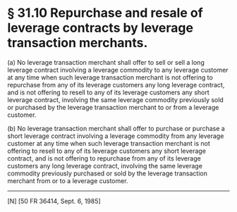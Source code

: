 # § 31.10   Repurchase and resale of leverage contracts by leverage transaction merchants.

(a) No leverage transaction merchant shall offer to sell or sell a long leverage contract involving a leverage commodity to any leverage customer at any time when such leverage transaction merchant is not offering to repurchase from any of its leverage customers any long leverage contract, and is not offering to resell to any of its leverage customers any short leverage contract, involving the same leverage commodity previously sold or purchased by the leverage transaction merchant to or from a leverage customer.


(b) No leverage transaction merchant shall offer to purchase or purchase a short leverage contract involving a leverage commodity from any leverage customer at any time when such leverage transaction merchant is not offering to resell to any of its leverage customers any short leverage contract, and is not offering to repurchase from any of its leverage customers any long leverage contract, involving the same leverage commodity previously purchased or sold by the leverage transaction merchant from or to a leverage customer.



---

[N] [50 FR 36414, Sept. 6, 1985]




